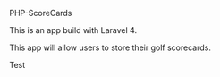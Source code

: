 PHP-ScoreCards

This is an app build with Laravel 4.


This app will allow users to store their golf scorecards.

Test
